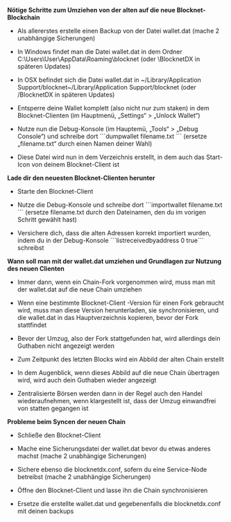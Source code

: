 **Nötige Schritte zum Umziehen von der alten auf die neue Blocknet-Blockchain**

-   Als allererstes erstelle einen Backup von der Datei wallet.dat (mache 2
    unabhängige Sicherungen)

-   In Windows findet man die Datei wallet.dat in dem Ordner
    C:\\Users\\User\\AppData\\Roaming\\blocknet (oder \\BlocknetDX in späteren
    Updates)

-   In OSX befindet sich die Datei wallet.dat in \~/Library/Application
    Support/blocknet\~/Library/Application Support/blocknet (oder /BlocknetDX in
    späteren Updates)

-   Entsperre deine Wallet komplett (also nicht nur zum staken) in dem
    Blocknet-Clienten (im Hauptmenü, „Settings“ \> „Unlock Wallet“)

-   Nutze nun die Debug-Konsole (im Hauptemü, „Tools“ \> „Debug Console“) und
    schreibe dort \`\`\`dumpwallet filename.txt \`\`\` (ersetze „filename.txt“
    durch einen Namen deiner Wahl)

-   Diese Datei wird nun in dem Verzeichnis erstellt, in dem auch das Start-Icon
    von deinem Blocknet-Client ist

**Lade dir den neuesten Blocknet-Clienten herunter**

-   Starte den Blocknet-Client

-   Nutze die Debug-Konsole und schreibe dort \`\`\`importwallet filename.txt
    \`\`\` (ersetze filename.txt durch den Dateinamen, den du im vorigen Schritt
    gewählt hast)

-   Versichere dich, dass die alten Adressen korrekt importiert wurden, indem du
    in der Debug-Konsole \`\`\`listreceivedbyaddress 0 true\`\`\` schreibst

**Wann soll man mit der wallet.dat umziehen und Grundlagen zur Nutzung des neuen
Clienten**

-   Immer dann, wenn ein Chain-Fork vorgenommen wird, muss man mit der
    wallet.dat auf die neue Chain umziehen

-   Wenn eine bestimmte Blocknet-Client -Version für einen Fork gebraucht wird,
    muss man diese Version herunterladen, sie synchronisieren, und die
    wallet.dat in das Hauptverzeichnis kopieren, bevor der Fork stattfindet

-   Bevor der Umzug, also der Fork stattgefunden hat, wird allerdings dein
    Guthaben nicht angezeigt werden

-   Zum Zeitpunkt des letzten Blocks wird ein Abbild der alten Chain erstellt

-   In dem Augenblick, wenn dieses Abbild auf die neue Chain übertragen wird,
    wird auch dein Guthaben wieder angezeigt

-   Zentralisierte Börsen werden dann in der Regel auch den Handel
    wiederaufnehmen, wenn klargestellt ist, dass der Umzug einwandfrei von
    statten gegangen ist

**Probleme beim Syncen der neuen Chain**

-   Schließe den Blocknet-Client

-   Mache eine Sicherungsdatei der wallet.dat bevor du etwas anderes machst
    (mache 2 unabhängige Sicherungen)

-   Sichere ebenso die blocknetdx.conf, sofern du eine Service-Node betreibst
    (mache 2 unabhängige Sicherungen)

-   Öffne den Blocknet-Client und lasse ihn die Chain synchronisieren

-   Ersetze die erstellte wallet.dat und gegebenenfalls die blocknetdx.conf mit
    deinen backups
